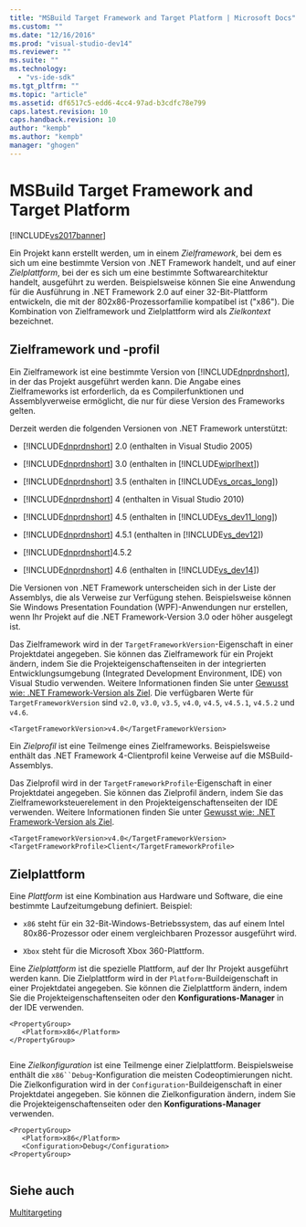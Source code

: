 ```yaml
---
title: "MSBuild Target Framework and Target Platform | Microsoft Docs"
ms.custom: ""
ms.date: "12/16/2016"
ms.prod: "visual-studio-dev14"
ms.reviewer: ""
ms.suite: ""
ms.technology: 
  - "vs-ide-sdk"
ms.tgt_pltfrm: ""
ms.topic: "article"
ms.assetid: df6517c5-edd6-4cc4-97ad-b3cdfc78e799
caps.latest.revision: 10
caps.handback.revision: 10
author: "kempb"
ms.author: "kempb"
manager: "ghogen"
---
```

# MSBuild Target Framework and Target Platform
[!INCLUDE[vs2017banner](../code-quality/includes/vs2017banner.md)]

Ein Projekt kann erstellt werden, um in einem *Zielframework*, bei dem es sich um eine bestimmte Version von .NET Framework handelt, und auf einer *Zielplattform*, bei der es sich um eine bestimmte Softwarearchitektur handelt, ausgeführt zu werden.  Beispielsweise können Sie eine Anwendung für die Ausführung in .NET Framework 2.0 auf einer 32\-Bit\-Plattform entwickeln, die mit der 802x86\-Prozessorfamilie kompatibel ist \("x86"\).  Die Kombination von Zielframework und Zielplattform wird als *Zielkontext* bezeichnet.  
  
## Zielframework und \-profil  
 Ein Zielframework ist eine bestimmte Version von [!INCLUDE[dnprdnshort](../code-quality/includes/dnprdnshort_md.md)], in der das Projekt ausgeführt werden kann.  Die Angabe eines Zielframeworks ist erforderlich, da es Compilerfunktionen und Assemblyverweise ermöglicht, die nur für diese Version des Frameworks gelten.  
  
 Derzeit werden die folgenden Versionen von .NET Framework unterstützt:  
  
-   [!INCLUDE[dnprdnshort](../code-quality/includes/dnprdnshort_md.md)] 2.0 \(enthalten in Visual Studio 2005\)  
  
-   [!INCLUDE[dnprdnshort](../code-quality/includes/dnprdnshort_md.md)] 3.0 \(enthalten in [!INCLUDE[wiprlhext](../debugger/includes/wiprlhext_md.md)]\)  
  
-   [!INCLUDE[dnprdnshort](../code-quality/includes/dnprdnshort_md.md)] 3.5 \(enthalten in [!INCLUDE[vs_orcas_long](../debugger/includes/vs_orcas_long_md.md)]\)  
  
-   [!INCLUDE[dnprdnshort](../code-quality/includes/dnprdnshort_md.md)] 4 \(enthalten in Visual Studio 2010\)  
  
-   [!INCLUDE[dnprdnshort](../code-quality/includes/dnprdnshort_md.md)] 4.5 \(enthalten in [!INCLUDE[vs_dev11_long](../data-tools/includes/vs_dev11_long_md.md)]\)  
  
-   [!INCLUDE[dnprdnshort](../code-quality/includes/dnprdnshort_md.md)] 4.5.1 \(enthalten in [!INCLUDE[vs_dev12](../data-tools/includes/vs_dev12_md.md)]\)  
  
-   [!INCLUDE[dnprdnshort](../code-quality/includes/dnprdnshort_md.md)]4.5.2  
  
-   [!INCLUDE[dnprdnshort](../code-quality/includes/dnprdnshort_md.md)] 4.6 \(enthalten in [!INCLUDE[vs_dev14](../msbuild/includes/vs_dev14_md.md)]\)  
  
 Die Versionen von .NET Framework unterscheiden sich in der Liste der Assemblys, die als Verweise zur Verfügung stehen.  Beispielsweise können Sie Windows Presentation Foundation \(WPF\)\-Anwendungen nur erstellen, wenn Ihr Projekt auf die .NET Framework\-Version 3.0 oder höher ausgelegt ist.  
  
 Das Zielframework wird in der `TargetFrameworkVersion`\-Eigenschaft in einer Projektdatei angegeben.  Sie können das Zielframework für ein Projekt ändern, indem Sie die Projekteigenschaftenseiten in der integrierten Entwicklungsumgebung \(Integrated Development Environment, IDE\) von Visual Studio verwenden.  Weitere Informationen finden Sie unter [Gewusst wie: .NET Framework\-Version als Ziel](../ide/how-to-target-a-version-of-the-dotnet-framework.md).  Die verfügbaren Werte für `TargetFrameworkVersion` sind `v2.0`, `v3.0`, `v3.5`, `v4.0`, `v4.5`, `v4.5.1`, `v4.5.2` und `v4.6`.  
  
```  
<TargetFrameworkVersion>v4.0</TargetFrameworkVersion>  
```  
  
 Ein *Zielprofil* ist eine Teilmenge eines Zielframeworks.  Beispielsweise enthält das .NET Framework 4\-Clientprofil keine Verweise auf die MSBuild\-Assemblys.  
  
 Das Zielprofil wird in der `TargetFrameworkProfile`\-Eigenschaft in einer Projektdatei angegeben.  Sie können das Zielprofil ändern, indem Sie das Zielframeworksteuerelement in den Projekteigenschaftenseiten der IDE verwenden.  Weitere Informationen finden Sie unter [Gewusst wie: .NET Framework\-Version als Ziel](../ide/how-to-target-a-version-of-the-dotnet-framework.md).  
  
```  
<TargetFrameworkVersion>v4.0</TargetFrameworkVersion>  
<TargetFrameworkProfile>Client</TargetFrameworkProfile>  
```  
  
## Zielplattform  
 Eine *Plattform* ist eine Kombination aus Hardware und Software, die eine bestimmte Laufzeitumgebung definiert.  Beispiel:  
  
-   `x86` steht für ein 32\-Bit\-Windows\-Betriebssystem, das auf einem Intel 80x86\-Prozessor oder einem vergleichbaren Prozessor ausgeführt wird.  
  
-   `Xbox` steht für die Microsoft Xbox 360\-Plattform.  
  
 Eine *Zielplattform* ist die spezielle Plattform, auf der Ihr Projekt ausgeführt werden kann.  Die Zielplattform wird in der `Platform`\-Buildeigenschaft in einer Projektdatei angegeben.  Sie können die Zielplattform ändern, indem Sie die Projekteigenschaftenseiten oder den **Konfigurations\-Manager** in der IDE verwenden.  
  
```  
<PropertyGroup>  
   <Platform>x86</Platform>  
</PropertyGroup>  
  
```  
  
 Eine *Zielkonfiguration* ist eine Teilmenge einer Zielplattform.  Beispielsweise enthält die `x86``Debug`\-Konfiguration die meisten Codeoptimierungen nicht.  Die Zielkonfiguration wird in der `Configuration`\-Buildeigenschaft in einer Projektdatei angegeben.  Sie können die Zielkonfiguration ändern, indem Sie die Projekteigenschaftenseiten oder den **Konfigurations\-Manager** verwenden.  
  
```  
<PropertyGroup>  
   <Platform>x86</Platform>  
   <Configuration>Debug</Configuration>  
<PropertyGroup>  
  
```  
  
## Siehe auch  
 [Multitargeting](../msbuild/msbuild-multitargeting-overview.md)